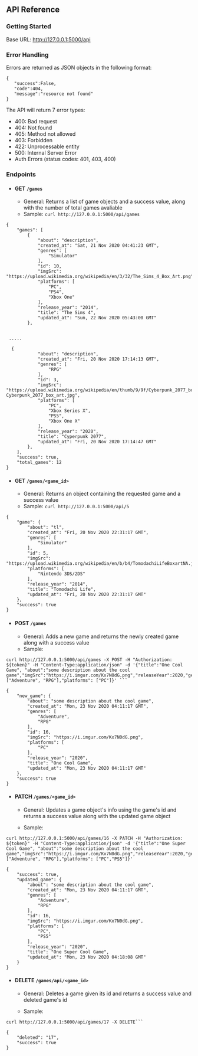 ## API Reference
### Getting Started
Base URL: http://127.0.0.1:5000/api

### Error Handling
Errors are returned as JSON objects in the following format:
```
{
   "success":False,
   "code":404,
   "message":"resource not found"
}
```
The API will return 7 error types:
* 400: Bad request
* 404: Not found
* 405: Method not allowed
* 403: Forbidden
* 422: Unprocessable entity
* 500: Internal Server Error
* Auth Errors (status codes: 401, 403, 400)

### Endpoints

* #### GET ```/games```
  * General: Returns a list of game objects and a success value, along with the number of total games avaliable
  * Sample:
``` curl http://127.0.0.1:5000/api/games ```

```
{
    "games": [
        {
            "about": "description",
            "created_at": "Sat, 21 Nov 2020 04:41:23 GMT",
            "genres": [
                "Simulator"
            ],
            "id": 10,
            "imgSrc": "https://upload.wikimedia.org/wikipedia/en/3/32/The_Sims_4_Box_Art.png",
            "platforms": [
                "PC",
                "PS4",
                "Xbox One"
            ],
            "release_year": "2014",
            "title": "The Sims 4",
            "updated_at": "Sun, 22 Nov 2020 05:43:00 GMT"
        },
      
 
 .....
 
  {
            "about": "description",
            "created_at": "Fri, 20 Nov 2020 17:14:13 GMT",
            "genres": [
                "RPG"
            ],
            "id": 3,
            "imgSrc": "https://upload.wikimedia.org/wikipedia/en/thumb/9/9f/Cyberpunk_2077_box_art.jpg/220px-Cyberpunk_2077_box_art.jpg",
            "platforms": [
                "PC",
                "Xbox Series X",
                "PS5",
                "Xbox One X"
            ],
            "release_year": "2020",
            "title": "Cyperpunk 2077",
            "updated_at": "Fri, 20 Nov 2020 17:14:47 GMT"
        },
    ],
    "success": true,
    "total_games": 12
}        
```


* #### GET ```/games/<game_id>```
  * General: Returns an object containing the requested game and a success value
  * Sample:
``` curl http://127.0.0.1:5000/api/5 ```

```
{
    "game": {
        "about": "tl",
        "created_at": "Fri, 20 Nov 2020 22:31:17 GMT",
        "genres": [
            "Simulator"
        ],
        "id": 5,
        "imgSrc": "https://upload.wikimedia.org/wikipedia/en/b/b4/TomodachiLifeBoxartNA.jpg",
        "platforms": [
            "Nintendo 3DS/2DS"
        ],
        "release_year": "2014",
        "title": "Tomodachi Life",
        "updated_at": "Fri, 20 Nov 2020 22:31:17 GMT"
    },
    "success": true
}
```

* #### POST ```/games```
  * General: Adds a new game and returns the newly created game along with a success value
  * Sample:
```
curl http://127.0.0.1:5000/api/games -X POST -H "Authorization: ${token}" -H "Content-Type:application/json" -d '{"title":"One Cool Game", "about":"some description about the cool game","imgSrc":"https://i.imgur.com/Kx7N0dG.png","releaseYear":2020,"genres": ["Adventure", "RPG"],"platforms": ["PC"]}' ```
```
```
{
    "new_game": {
        "about": "some description about the cool game",
        "created_at": "Mon, 23 Nov 2020 04:11:17 GMT",
        "genres": [
            "Adventure",
            "RPG"
        ],
        "id": 16,
        "imgSrc": "https://i.imgur.com/Kx7N0dG.png",
        "platforms": [
            "PC"
        ],
        "release_year": "2020",
        "title": "One Cool Game",
        "updated_at": "Mon, 23 Nov 2020 04:11:17 GMT"
    },
    "success": true
}
```

* #### PATCH ```/games/<game_id>```
  * General: Updates a game object's info using the game's id and returns a success value along with the updated game object

  * Sample:
```
curl http://127.0.0.1:5000/api/games/16 -X PATCH -H "Authorization: ${token}" -H "Content-Type:application/json" -d '{"title":"One Super Cool Game", "about":"some description about the cool game","imgSrc":"https://i.imgur.com/Kx7N0dG.png","releaseYear":2020,"genres": ["Adventure", "RPG"],"platforms": ["PC","PS5"]}'
```

```
{
    "success": true,
    "updated_game": {
        "about": "some description about the cool game",
        "created_at": "Mon, 23 Nov 2020 04:11:17 GMT",
        "genres": [
            "Adventure",
            "RPG"
        ],
        "id": 16,
        "imgSrc": "https://i.imgur.com/Kx7N0dG.png",
        "platforms": [
            "PC",
            "PS5"
        ],
        "release_year": "2020",
        "title": "One Super Cool Game",
        "updated_at": "Mon, 23 Nov 2020 04:18:08 GMT"
    }
}
```

* #### DELETE ```/games/api/<game_id>```
  * General: Deletes a game given its id and returns a success value and deleted game's id

  * Sample:
```
curl http://127.0.0.1:5000/api/games/17 -X DELETE```
```

```
{
    "deleted": "17",
    "success": true
}

```

